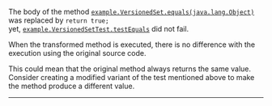 
The body of the method [`example.VersionedSet.equals(java.lang.Object)`](https://github.com/example/example/blob/none/example/src/main/java/example/VersionedSet.java) 
was  replaced by  `return true;`  
yet,  [`example.VersionedSetTest.testEquals`](https://github.com/example/example/blob/none/example/src/test/java/example/VersionedSetTest.java) did not fail. 

When the transformed method is executed, there is no difference with the execution using the original source code. 

This could mean that the original method always returns the same value. 
Consider creating a modified variant of the  test mentioned  above to make the method produce a different value.


---